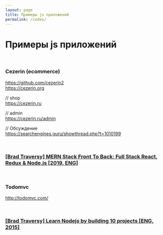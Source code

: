 ```yaml
---
layout: page
title: Примеры js приложений
permalink: /codes/
---
```


# Примеры js приложений

<br/>

### Cezerin (ecommerce)

https://github.com/cezerin2  
https://cezerin.org

// shop  
https://cezerin.ru

// admin  
https://cezerin.ru/admin

// Обсуждение  
https://searchengines.guru/showthread.php?t=1010199

<br/>

### <a href="https://github.com/marley-nodejs/MERN-Stack-Front-To-Back-v2.0" rel="nofollow" target="_blank">[Brad Traversy] MERN Stack Front To Back: Full Stack React, Redux & Node.js [2019, ENG]</a>

<br/>

### Todomvc

http://todomvc.com/


<br/>

### <a href="https://github.com/marley-nodejs/Learn-Nodejs-by-building-10-projects" rel="nofollow" target="_blank">[Brad Traversy] Learn Nodejs by building 10 projects [ENG, 2015]</a>